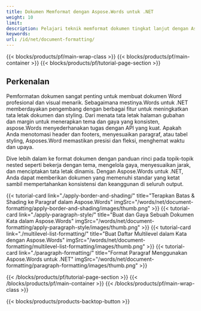 ```yaml
---
title: Dokumen Memformat dengan Aspose.Words untuk .NET
weight: 10
limit:
description: Pelajari teknik memformat dokumen tingkat lanjut dengan Aspose.Words untuk .NET.eksplore tata letak halaman, gaya, tema, dan pemformatan otomatisasi semalessly.
keywords:
url: /id/net/document-formatting/
---
```

{{< blocks/products/pf/main-wrap-class >}}
{{< blocks/products/pf/main-container >}}
{{< blocks/products/pf/tutorial-page-section >}}

## Perkenalan
 
Pemformatan dokumen sangat penting untuk membuat dokumen Word profesional dan visual menarik. Sebagaimana mestinya.Words untuk .NET memberdayakan pengembang dengan berbagai fitur untuk meningkatkan tata letak dokumen dan styling. Dari menata tata letak halaman gubahan dan margin untuk menerapkan tema dan gaya yang konsisten, aspose.Words menyederhanakan tugas dengan API yang kuat. Apakah Anda menotomasi header dan footers, menyesuaikan paragraf, atau tabel styling, Asposes.Word memastikan presisi dan fleksi, menghemat waktu dan upaya.  

Dive lebih dalam ke format dokumen dengan panduan rinci pada topik-topik nested seperti bekerja dengan tema, mengelola gaya, menyesuaikan jarak, dan menciptakan tata letak dinamis. Dengan Aspose.Words untuk .NET, Anda dapat memberikan dokumen yang memenuhi standar yang ketat sambil mempertahankan konsistensi dan keanggunan di seluruh output.

{{< tutorial-card link="./apply-border-and-shading/" title="Terapkan Batas & Shading ke Paragraf dalam Aspose.Words" imgSrc="/words/net/document-formatting/apply-border-and-shading/images/thumb.png" >}}
{{< tutorial-card link="./apply-paragraph-style/" title="Buat dan Gaya Sebuah Dokumen Kata dalam Aspose.Words" imgSrc="/words/net/document-formatting/apply-paragraph-style/images/thumb.png" >}}
{{< tutorial-card link="./multilevel-list-formatting/" title="Buat Daftar Multilevel dalam Kata dengan Aspose.Words" imgSrc="/words/net/document-formatting/multilevel-list-formatting/images/thumb.png" >}}
{{< tutorial-card link="./paragraph-formatting/" title="Format Paragraf Menggunakan Aspose.Words untuk .NET" imgSrc="/words/net/document-formatting/paragraph-formatting/images/thumb.png" >}}

{{< /blocks/products/pf/tutorial-page-section >}}
{{< /blocks/products/pf/main-container >}}
{{< /blocks/products/pf/main-wrap-class >}}

{{< blocks/products/products-backtop-button >}}
